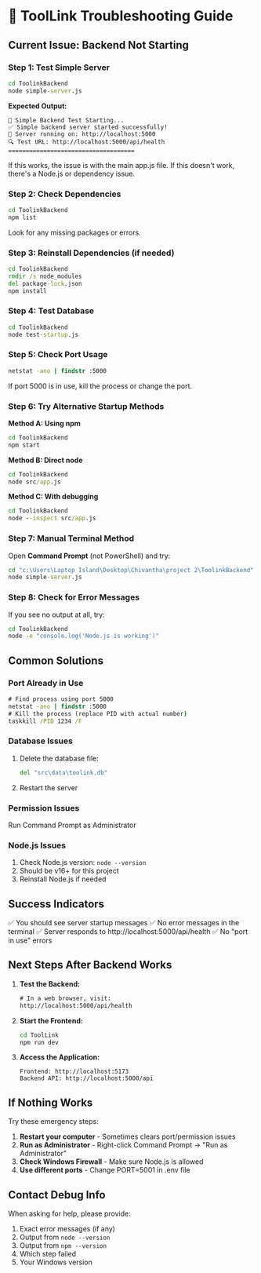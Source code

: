 # 🔧 ToolLink Troubleshooting Guide

## Current Issue: Backend Not Starting

### Step 1: Test Simple Server
```cmd
cd ToolinkBackend
node simple-server.js
```
**Expected Output:**
```
🚀 Simple Backend Test Starting...
✅ Simple backend server started successfully!
📡 Server running on: http://localhost:5000
🔍 Test URL: http://localhost:5000/api/health
====================================
```

If this works, the issue is with the main app.js file.
If this doesn't work, there's a Node.js or dependency issue.

### Step 2: Check Dependencies
```cmd
cd ToolinkBackend
npm list
```

Look for any missing packages or errors.

### Step 3: Reinstall Dependencies (if needed)
```cmd
cd ToolinkBackend
rmdir /s node_modules
del package-lock.json
npm install
```

### Step 4: Test Database
```cmd
cd ToolinkBackend
node test-startup.js
```

### Step 5: Check Port Usage
```cmd
netstat -ano | findstr :5000
```
If port 5000 is in use, kill the process or change the port.

### Step 6: Try Alternative Startup Methods

**Method A: Using npm**
```cmd
cd ToolinkBackend
npm start
```

**Method B: Direct node**
```cmd
cd ToolinkBackend
node src/app.js
```

**Method C: With debugging**
```cmd
cd ToolinkBackend
node --inspect src/app.js
```

### Step 7: Manual Terminal Method

Open **Command Prompt** (not PowerShell) and try:
```cmd
cd "c:\Users\Laptop Island\Desktop\Chivantha\project 2\ToolinkBackend"
node simple-server.js
```

### Step 8: Check for Error Messages

If you see no output at all, try:
```cmd
cd ToolinkBackend
node -e "console.log('Node.js is working')"
```

## Common Solutions

### Port Already in Use
```cmd
# Find process using port 5000
netstat -ano | findstr :5000
# Kill the process (replace PID with actual number)
taskkill /PID 1234 /F
```

### Database Issues
1. Delete the database file:
   ```cmd
   del "src\data\toolink.db"
   ```
2. Restart the server

### Permission Issues
Run Command Prompt as Administrator

### Node.js Issues
1. Check Node.js version: `node --version`
2. Should be v16+ for this project
3. Reinstall Node.js if needed

## Success Indicators

✅ You should see server startup messages
✅ No error messages in the terminal
✅ Server responds to http://localhost:5000/api/health
✅ No "port in use" errors

## Next Steps After Backend Works

1. **Test the Backend:**
   ```cmd
   # In a web browser, visit:
   http://localhost:5000/api/health
   ```

2. **Start the Frontend:**
   ```cmd
   cd ToolLink
   npm run dev
   ```

3. **Access the Application:**
   ```
   Frontend: http://localhost:5173
   Backend API: http://localhost:5000/api
   ```

## If Nothing Works

Try these emergency steps:

1. **Restart your computer** - Sometimes clears port/permission issues
2. **Run as Administrator** - Right-click Command Prompt → "Run as Administrator"
3. **Check Windows Firewall** - Make sure Node.js is allowed
4. **Use different ports** - Change PORT=5001 in .env file

## Contact Debug Info

When asking for help, please provide:
1. Exact error messages (if any)
2. Output from `node --version`
3. Output from `npm --version`
4. Which step failed
5. Your Windows version
